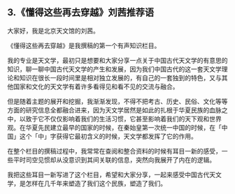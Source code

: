 ## 3.《懂得这些再去穿越》刘茜推荐语
大家好，我是北京天文馆的刘茜。


《懂得这些再去穿越》是我撰稿的第一个有声知识栏目。


我的专业是天文学，最初只是想要和大家分享一点关于中国古代天文学的有意思的知识，聊一聊中国古代天文学的产生和发展，因为我们中国古代的这一套天文学理论和知识在很长一段时间里是相对独立发展的，有自己的一套独到的特色，又与其他国家和文化的天文学有着许多看得见和看不见的交流与融合。 


但是随着主题的展开和挖掘，我渐渐发现，不得不把考古、历史、民俗、文化等等方面的研究信息全都融合进来，因为天文学居然是如此的扎根于华夏民族的血脉之中，以致于它不仅仅影响着我们的生活习惯，它甚至影响着我们的天下观和世界观。在华夏先民建立最早的国家的时候，在秦始皇第一次统一中国的时候，在「中国」这个「中」字获得它最初含义的时候，天文学都发挥了它的作用。


在整个栏目的撰稿过程中，我常常在查阅和整合资料的时候有耳目一新的感受，一些平时司空见惯却从没意识到其间关联的信息，突然向我展开了内在的逻辑。


我把这些耳目一新写进了这个栏目，希望和大家分享，一起来感受中国古代天文学，是怎样在几千年来塑造了我们这个民族，塑造了我们。

